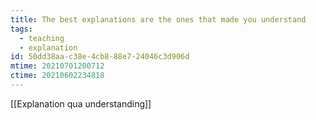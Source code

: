```yaml
---
title: The best explanations are the ones that made you understand
tags:
  - teaching
  - explanation
id: 50dd38aa-c38e-4cb8-88e7-24046c3d906d
mtime: 20210701200712
ctime: 20210602234818
---
```


[[Explanation qua understanding]]
